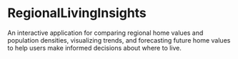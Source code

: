# RegionalLivingInsights
An interactive application for comparing regional home values and population densities, visualizing trends, and forecasting future home values to help users make informed decisions about where to live.
